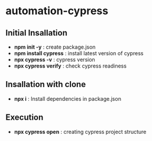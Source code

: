 # automation-cypress

## Initial Insallation
 * **npm init -y** : create package.json
 * **npm install cypress** : install latest version of cypress
 * **npx cypress -v** : cypress version
 * **npx cypress verify** : check cypress readiness

## Insallation with clone
 * **npx i** : Install dependencies in package.json

## Execution
* **npx cypress open** : creating cypress project structure